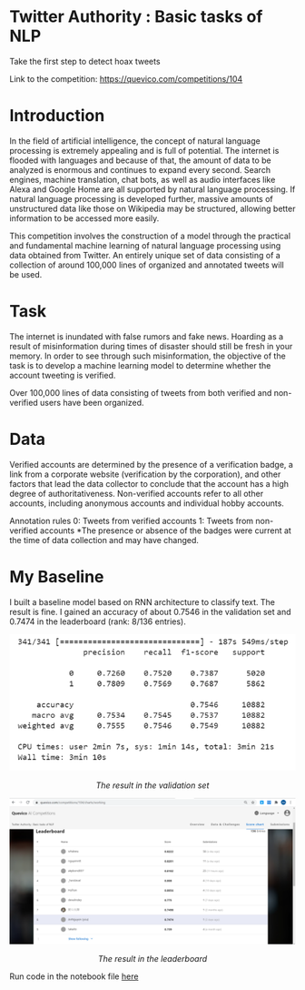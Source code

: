 # Twitter Authority : Basic tasks of NLP

Take the first step to detect hoax tweets

Link to the competition: https://quevico.com/competitions/104

# Introduction

In the field of artificial intelligence, the concept of natural language processing is extremely appealing and is full of potential. The internet is flooded with languages and because of that, the amount of data to be analyzed is enormous and continues to expand every second. Search engines, machine translation, chat bots, as well as audio interfaces like Alexa and Google Home are all supported by natural language processing. If natural language processing is developed further, massive amounts of unstructured data like those on Wikipedia may be structured, allowing better information to be accessed more easily.

This competition involves the construction of a model through the practical and fundamental machine learning of natural language processing using data obtained from Twitter. An entirely unique set of data consisting of a collection of around 100,000 lines of organized and annotated tweets will be used.

# Task
The internet is inundated with false rumors and fake news. Hoarding as a result of misinformation during times of disaster should still be fresh in your memory. In order to see through such misinformation, the objective of the task is to develop a machine learning model to determine whether the account tweeting is verified.

Over 100,000 lines of data consisting of tweets from both verified and non-verified users have been organized.

# Data
Verified accounts are determined by the presence of a verification badge, a link from a corporate website (verification by the corporation), and other factors that lead the data collector to conclude that the account has a high degree of authoritativeness. Non-verified accounts refer to all other accounts, including anonymous accounts and individual hobby accounts.

Annotation rules
0: Tweets from verified accounts
1: Tweets from non-verified accounts
*The presence or absence of the badges were current at the time of data collection and may have changed.

# My Baseline

I built a baseline model based on RNN architecture to classify text. The result is fine. I gained an accuracy of about 0.7546 in the validation set and 0.7474 in the leaderboard (rank: 8/136 entries).

<p align="center">
  <img alt= "The result in the validation set" src="./imgs/test.png">
</p>
<p align="center"><i>The result in the validation set</i></p>

<p align="center">
  <img alt= "The result in the leaderboard" src="./imgs/leaderboard.png">
</p>
<p align = "center"><i>The result in the leaderboard</i></p>

<p>Run code in the notebook file <a href="./notebook.ipynb">here</a></p>
